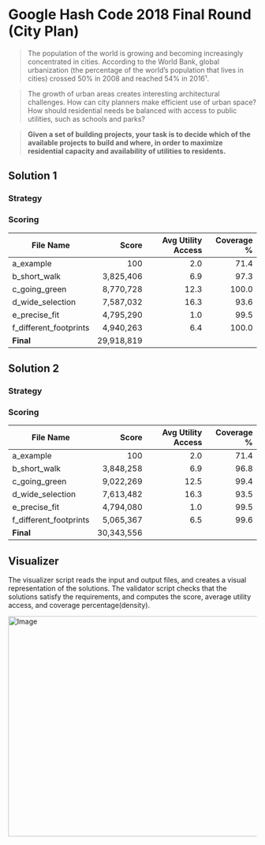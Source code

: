 # Google Hash Code 2018 Final Round (City Plan)

>The population of the world is growing and becoming increasingly concentrated in cities. According to the World Bank, global urbanization (the percentage of the world’s population that lives in cities) crossed 50% in 2008 and reached 54% in 2016¹.

>The growth of urban areas creates interesting architectural challenges. How can city planners make efficient use of urban space? How should residential needs be balanced with access to public utilities, such as schools and parks?

>**Given a set of building projects, your task is to decide which of the available projects to build and where, in
order to maximize residential capacity and availability of utilities to residents.**

## Solution 1

### Strategy

### Scoring

| File Name              |      Score | Avg Utility Access | Coverage % |
| ---------------------- | ---------: | -----------------: | ---------: |
| a_example              |        100 |                2.0 |       71.4 |
| b_short_walk           |  3,825,406 |                6.9 |       97.3 |
| c_going_green          |  8,770,728 |               12.3 |      100.0 |
| d_wide_selection       |  7,587,032 |               16.3 |       93.6 |
| e_precise_fit          |  4,795,290 |                1.0 |       99.5 |
| f_different_footprints |  4,940,263 |                6.4 |      100.0 |
| **Final**              | 29,918,819 |                    |            |


## Solution 2

### Strategy


### Scoring

| File Name              |      Score | Avg Utility Access | Coverage % |
| ---------------------- | ---------: | -----------------: | ---------: |
| a_example              |        100 |                2.0 |       71.4 |
| b_short_walk           |  3,848,258 |                6.9 |       96.8 |
| c_going_green          |  9,022,269 |               12.5 |       99.4 |
| d_wide_selection       |  7,613,482 |               16.3 |       93.5 |
| e_precise_fit          |  4,794,080 |                1.0 |       99.5 |
| f_different_footprints |  5,065,367 |                6.5 |       99.6 |
| **Final**              | 30,343,556 |                    |            |

## Visualizer

The visualizer script reads the input and output files, and creates a visual representation of the solutions. The validator script checks that the solutions satisfy the requirements, and computes the score, average utility access, and coverage percentage(density).

<img width="773" height="446" alt="Image" src="https://github.com/user-attachments/assets/efc4f968-8071-4ee6-8cfd-36ddc0098604" />